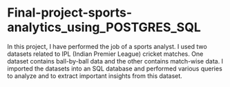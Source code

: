 # Final-project-sports-analytics_using_POSTGRES_SQL
In this project, I have performed the job of a sports analyst. I used two datasets related to IPL (Indian Premier League) cricket matches. One dataset contains ball-by-ball data and the other contains match-wise data. I imported the datasets into an SQL database and performed various queries to analyze and to extract important insights from this dataset.
